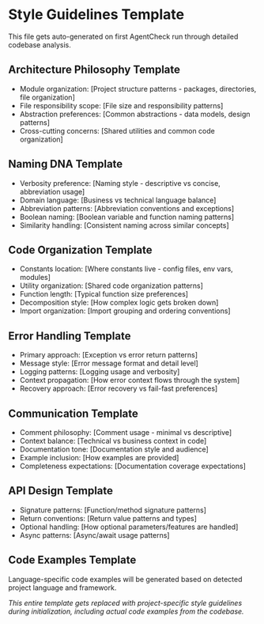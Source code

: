 # Style Guidelines Template

This file gets auto-generated on first AgentCheck run through detailed codebase analysis.

## Architecture Philosophy Template
- Module organization: [Project structure patterns - packages, directories, file organization]
- File responsibility scope: [File size and responsibility patterns]  
- Abstraction preferences: [Common abstractions - data models, design patterns]
- Cross-cutting concerns: [Shared utilities and common code organization]

## Naming DNA Template
- Verbosity preference: [Naming style - descriptive vs concise, abbreviation usage]
- Domain language: [Business vs technical language balance]
- Abbreviation patterns: [Abbreviation conventions and exceptions]
- Boolean naming: [Boolean variable and function naming patterns]
- Similarity handling: [Consistent naming across similar concepts]

## Code Organization Template  
- Constants location: [Where constants live - config files, env vars, modules]
- Utility organization: [Shared code organization patterns]
- Function length: [Typical function size preferences]
- Decomposition style: [How complex logic gets broken down]
- Import organization: [Import grouping and ordering conventions]

## Error Handling Template
- Primary approach: [Exception vs error return patterns]
- Message style: [Error message format and detail level]
- Logging patterns: [Logging usage and verbosity]
- Context propagation: [How error context flows through the system]
- Recovery approach: [Error recovery vs fail-fast preferences]

## Communication Template
- Comment philosophy: [Comment usage - minimal vs descriptive]
- Context balance: [Technical vs business context in code]
- Documentation tone: [Documentation style and audience]
- Example inclusion: [How examples are provided]
- Completeness expectations: [Documentation coverage expectations]

## API Design Template
- Signature patterns: [Function/method signature patterns]
- Return conventions: [Return value patterns and types]
- Optional handling: [How optional parameters/features are handled]
- Async patterns: [Async/await usage patterns]

## Code Examples Template
Language-specific code examples will be generated based on detected project language and framework.

*This entire template gets replaced with project-specific style guidelines during initialization, including actual code examples from the codebase.*